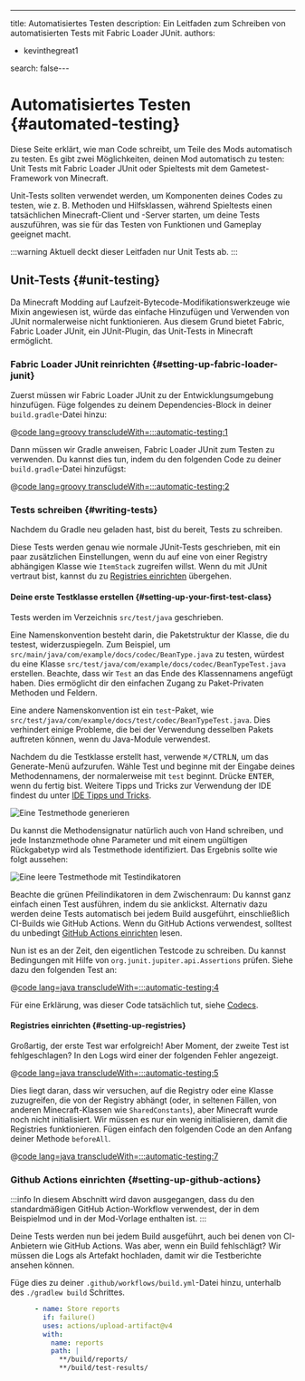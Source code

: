 ---
title: Automatisiertes Testen
description: Ein Leitfaden zum Schreiben von automatisierten Tests mit Fabric Loader JUnit.
authors:
  - kevinthegreat1

search: false---

# Automatisiertes Testen {#automated-testing}

Diese Seite erklärt, wie man Code schreibt, um Teile des Mods automatisch zu testen. Es gibt zwei Möglichkeiten, deinen Mod automatisch zu testen: Unit Tests mit Fabric Loader JUnit oder Spieltests mit dem Gametest-Framework von Minecraft.

Unit-Tests sollten verwendet werden, um Komponenten deines Codes zu testen, wie z. B. Methoden und Hilfsklassen, während Spieltests einen tatsächlichen Minecraft-Client und -Server starten, um deine Tests auszuführen, was sie für das Testen von Funktionen und Gameplay geeignet macht.

:::warning
Aktuell deckt dieser Leitfaden nur Unit Tests ab.
:::

## Unit-Tests {#unit-testing}

Da Minecraft Modding auf Laufzeit-Bytecode-Modifikationswerkzeuge wie Mixin angewiesen ist, würde das einfache Hinzufügen und Verwenden von JUnit normalerweise nicht funktionieren. Aus diesem Grund bietet Fabric, Fabric Loader JUnit, ein JUnit-Plugin, das Unit-Tests in Minecraft ermöglicht.

### Fabric Loader JUnit reinrichten {#setting-up-fabric-loader-junit}

Zuerst müssen wir Fabric Loader JUnit zu der Entwicklungsumgebung hinzufügen. Füge folgendes zu deinem Dependencies-Block in deiner `build.gradle`-Datei hinzu:

@[code lang=groovy transcludeWith=:::automatic-testing:1](@/reference/build.gradle)

Dann müssen wir Gradle anweisen, Fabric Loader JUnit zum Testen zu verwenden. Du kannst dies tun, indem du den folgenden Code zu deiner `build.gradle`-Datei hinzufügst:

@[code lang=groovy transcludeWith=:::automatic-testing:2](@/reference/1.21/build.gradle)

### Tests schreiben {#writing-tests}

Nachdem du Gradle neu geladen hast, bist du bereit, Tests zu schreiben.

Diese Tests werden genau wie normale JUnit-Tests geschrieben, mit ein paar zusätzlichen Einstellungen, wenn du auf eine von einer Registry abhängigen Klasse wie `ItemStack` zugreifen willst. Wenn du mit JUnit vertraut bist, kannst du zu [Registries einrichten](#setting-up-registries) übergehen.

#### Deine erste Testklasse erstellen {#setting-up-your-first-test-class}

Tests werden im Verzeichnis `src/test/java` geschrieben.

Eine Namenskonvention besteht darin, die Paketstruktur der Klasse, die du testest, widerzuspiegeln. Zum Beispiel, um `src/main/java/com/example/docs/codec/BeanType.java` zu testen, würdest du eine Klasse `src/test/java/com/example/docs/codec/BeanTypeTest.java` erstellen. Beachte, dass wir `Test` an das Ende des Klassennamens angefügt haben. Dies ermöglicht dir den einfachen Zugang zu Paket-Privaten Methoden und Feldern.

Eine andere Namenskonvention ist ein `test`-Paket, wie `src/test/java/com/example/docs/test/codec/BeanTypeTest.java`. Dies verhindert einige Probleme, die bei der Verwendung desselben Pakets auftreten können, wenn du Java-Module verwendest.

Nachdem du die Testklasse erstellt hast, verwende <kbd>⌘/CTRL</kbd><kbd>N</kbd>, um das Generate-Menü aufzurufen. Wähle Test und beginne mit der Eingabe deines Methodennamens, der normalerweise mit `test` beginnt. Drücke <kbd>ENTER</kbd>, wenn du fertig bist. Weitere Tipps und Tricks zur Verwendung der IDE findest du unter [IDE Tipps und Tricks](ide-tips-and-tricks#code-generation).

![Eine Testmethode generieren](/assets/develop/misc/automatic-testing/unit_testing_01.png)

Du kannst die Methodensignatur natürlich auch von Hand schreiben, und jede Instanzmethode ohne Parameter und mit einem ungültigen Rückgabetyp wird als Testmethode identifiziert. Das Ergebnis sollte wie folgt aussehen:

![Eine leere Testmethode mit Testindikatoren](/assets/develop/misc/automatic-testing/unit_testing_02.png)

Beachte die grünen Pfeilindikatoren in dem Zwischenraum: Du kannst ganz einfach einen Test ausführen, indem du sie anklickst. Alternativ dazu werden deine Tests automatisch bei jedem Build ausgeführt, einschließlich CI-Builds wie GitHub Actions. Wenn du GitHub Actions verwendest, solltest du unbedingt [GitHub Actions einrichten](#setting-up-github-actions) lesen.

Nun ist es an der Zeit, den eigentlichen Testcode zu schreiben. Du kannst Bedingungen mit Hilfe von `org.junit.jupiter.api.Assertions` prüfen. Siehe dazu den folgenden Test an:

@[code lang=java transcludeWith=:::automatic-testing:4](@/reference/1.21/src/test/java/com/example/docs/codec/BeanTypeTest.java)

Für eine Erklärung, was dieser Code tatsächlich tut, siehe [Codecs](codecs#registry-dispatch).

#### Registries einrichten {#setting-up-registries}

Großartig, der erste Test war erfolgreich! Aber Moment, der zweite Test ist fehlgeschlagen? In den Logs wird einer der folgenden Fehler angezeigt.

@[code lang=java transcludeWith=:::automatic-testing:5](@/reference/1.21/src/test/java/com/example/docs/codec/BeanTypeTest.java)

Dies liegt daran, dass wir versuchen, auf die Registry oder eine Klasse zuzugreifen, die von der Registry abhängt (oder, in seltenen Fällen, von anderen Minecraft-Klassen wie `SharedConstants`), aber Minecraft wurde noch nicht initialisiert. Wir müssen es nur ein wenig initialisieren, damit die Registries funktionieren. Fügen einfach den folgenden Code an den Anfang deiner Methode `beforeAll`.

@[code lang=java transcludeWith=:::automatic-testing:7](@/reference/1.21/src/test/java/com/example/docs/codec/BeanTypeTest.java)

### Github Actions einrichten {#setting-up-github-actions}

:::info
In diesem Abschnitt wird davon ausgegangen, dass du den standardmäßigen GitHub Action-Workflow verwendest, der in dem Beispielmod und in der Mod-Vorlage enthalten ist.
:::

Deine Tests werden nun bei jedem Build ausgeführt, auch bei denen von CI-Anbietern wie GitHub Actions. Was aber, wenn ein Build fehlschlägt? Wir müssen die Logs als Artefakt hochladen, damit wir die Testberichte ansehen können.

Füge dies zu deiner `.github/workflows/build.yml`-Datei hinzu, unterhalb des `./gradlew build` Schrittes.

```yaml
      - name: Store reports
        if: failure()
        uses: actions/upload-artifact@v4
        with:
          name: reports
          path: |
            **/build/reports/
            **/build/test-results/
```
